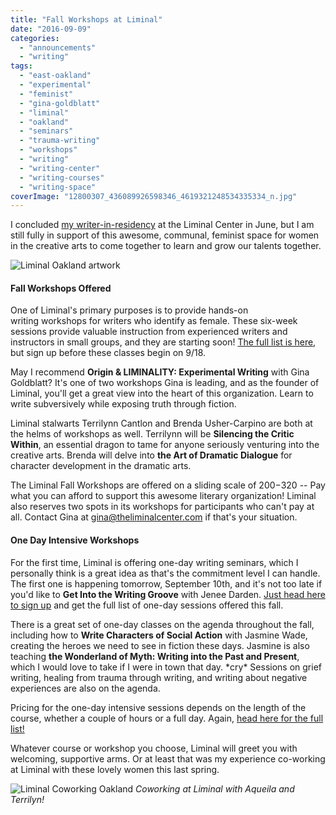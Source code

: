 ```yaml
---
title: "Fall Workshops at Liminal"
date: "2016-09-09"
categories:
  - "announcements"
  - "writing"
tags:
  - "east-oakland"
  - "experimental"
  - "feminist"
  - "gina-goldblatt"
  - "liminal"
  - "oakland"
  - "seminars"
  - "trauma-writing"
  - "workshops"
  - "writing"
  - "writing-center"
  - "writing-courses"
  - "writing-space"
coverImage: "12800307_436089926598346_4619321248534335334_n.jpg"
---
```


I concluded [my writer-in-residency](/blog/2016/05/reading-tonight-at-liminal/) at the Liminal Center in June, but I am still fully in support of this awesome, communal, feminist space for women in the creative arts to come together to learn and grow our talents together.

![Liminal Oakland artwork](https://d2ypg8o05lff0b.cloudfront.net/wp-content/uploads/sites/3/2016/09/12800307_436089926598346_4619321248534335334_n.jpg)

#### Fall Workshops Offered

One of Liminal's primary purposes is to provide hands-on writing workshops for writers who identify as female. These six-week sessions provide valuable instruction from experienced writers and instructors in small groups, and they are starting soon! [The full list is here](https://theliminalcenter.com/workshops/fall-workshops-2016/), but sign up before these classes begin on 9/18.

May I recommend **Origin & LIMINALITY: Experimental Writing** with Gina Goldblatt? It's one of two workshops Gina is leading, and as the founder of Liminal, you'll get a great view into the heart of this organization. Learn to write subversively while exposing truth through fiction.

Liminal stalwarts Terrilynn Cantlon and Brenda Usher-Carpino are both at the helms of workshops as well. Terrilynn will be **Silencing the Critic Within**, an essential dragon to tame for anyone seriously venturing into the creative arts. Brenda will delve into **the Art of Dramatic Dialogue** for character development in the dramatic arts.

The Liminal Fall Workshops are offered on a sliding scale of $200-$320 -- Pay what you can afford to support this awesome literary organization! Liminal also reserves two spots in its workshops for participants who can't pay at all. Contact Gina at gina@theliminalcenter.com if that's your situation.

#### One Day Intensive Workshops

For the first time, Liminal is offering one-day writing seminars, which I personally think is a great idea as that's the commitment level I can handle. The first one is happening tomorrow, September 10th, and it's not too late if you'd like to **Get Into the Writing Groove** with Jenee Darden. [Just head here to sign up](https://theliminalcenter.com/workshops/fall-workshops-2016/fall-intensive-workshops/) and get the full list of one-day sessions offered this fall.

There is a great set of one-day classes on the agenda throughout the fall, including how to **Write Characters of Social Action** with Jasmine Wade, creating the heroes we need to see in fiction these days. Jasmine is also teaching **the Wonderland of Myth: Writing into the Past and Present**, which I would love to take if I were in town that day. \*cry\* Sessions on grief writing, healing from trauma through writing, and writing about negative experiences are also on the agenda.

Pricing for the one-day intensive sessions depends on the length of the course, whether a couple of hours or a full day. Again, [head here for the full list!](https://theliminalcenter.com/workshops/fall-workshops-2016/fall-intensive-workshops/)

Whatever course or workshop you choose, Liminal will greet you with welcoming, supportive arms. Or at least that was my experience co-working at Liminal with these lovely women this last spring.

![Liminal Coworking Oakland](https://d2ypg8o05lff0b.cloudfront.net/wp-content/uploads/sites/3/2016/09/liminal-coworking-500x281.jpg) *Coworking at Liminal with Aqueila and Terrilyn!*
